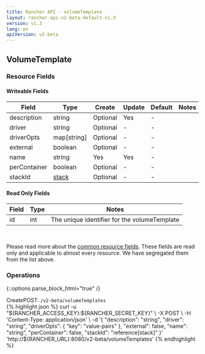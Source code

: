 ```yaml
---
title: Rancher API - volumeTemplate
layout: rancher-api-v2-beta-default-v1.3
version: v1.3
lang: en
apiVersion: v2-beta
---
```


## VolumeTemplate



### Resource Fields

#### Writeable Fields

Field | Type | Create | Update | Default | Notes
---|---|---|---|---|---
description | string | Optional | Yes | - | 
driver | string | Optional | - | - | 
driverOpts | map[string] | Optional | - | - | 
external | boolean | Optional | - | - | 
name | string | Yes | Yes | - | 
perContainer | boolean | Optional | - | - | 
stackId | [stack]({{site.baseurl}}/rancher/{{page.version}}/{{page.lang}}/api/{{page.apiVersion}}/api-resources/stack/) | Optional | - | - | 


#### Read Only Fields

Field | Type   | Notes
---|---|---
id | int  | The unique identifier for the volumeTemplate


<br>

Please read more about the [common resource fields]({{site.baseurl}}/rancher/{{page.version}}/{{page.lang}}/api/{{page.apiVersion}}/common/). These fields are read only and applicable to almost every resource. We have segregated them from the list above.

### Operations
{::options parse_block_html="true" /}
<a id="create"></a>
<div class="action"><span class="header">Create<span class="headerright">POST:  <code>/v2-beta/volumeTemplates</code></span></span>
<div class="action-contents"> {% highlight json %}
curl -u "${RANCHER_ACCESS_KEY}:${RANCHER_SECRET_KEY}" \
-X POST \
-H 'Content-Type: application/json' \
-d '{
	"description": "string",
	"driver": "string",
	"driverOpts": {
		"key": "value-pairs"
	},
	"external": false,
	"name": "string",
	"perContainer": false,
	"stackId": "reference[stack]"
}' 'http://${RANCHER_URL}:8080/v2-beta/volumeTemplates'
{% endhighlight %}
</div></div>



